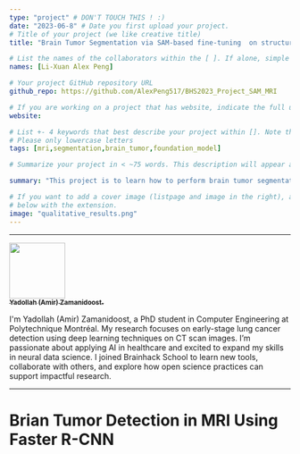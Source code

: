 ```yaml
---
type: "project" # DON'T TOUCH THIS ! :)
date: "2023-06-8" # Date you first upload your project.
# Title of your project (we like creative title)
title: "Brain Tumor Segmentation via SAM-based fine-tuning  on structural MRI images"

# List the names of the collaborators within the [ ]. If alone, simple put your name within []
names: [Li-Xuan Alex Peng]

# Your project GitHub repository URL
github_repo: https://github.com/AlexPeng517/BHS2023_Project_SAM_MRI

# If you are working on a project that has website, indicate the full url including "https://" below or leave it empty.
website:

# List +- 4 keywords that best describe your project within []. Note that the project summary also involves a number of key words. Those are listed on top of the [github repository](https://github.com/AlexPeng517/BHS2023_Project_SAM_MRI), click `manage topics`.
# Please only lowercase letters
tags: [mri,segmentation,brain_tumor,foundation_model]

# Summarize your project in < ~75 words. This description will appear at the top of your page and on the list page with other projects..

summary: "This project is to learn how to perform brain tumor segmentation using fine-tuning on foundation models, I followed tutorials provided by [MedSAM](https://github.com/bowang-lab/MedSAM) and perform fine-tuning on open datasets."

# If you want to add a cover image (listpage and image in the right), add it to your directory and indicate the name
# below with the extension.
image: "qualitative_results.png"
---
```

<!-- This is an html comment and this won't appear in the rendered page. You are now editing the "content" area, the core of your description. Everything that you can do in markdown is allowed below. We added a couple of comments to guide your through documenting your progress. -->
---

<a href="https://github.com/Amirzamani4096">
   <img src="https://avatars.githubusercontent.com/u/84202242?v=4" width="100px;" alt=""/>
   <br /><sub><b>Yadollah (Amir) Zamanidoost.</b></sub>
</a>

I'm Yadollah (Amir) Zamanidoost, a PhD student in Computer Engineering at Polytechnique Montréal. My research focuses on early-stage lung cancer detection using deep learning techniques on CT scan images. I’m passionate about applying AI in healthcare and excited to expand my skills in neural data science. I joined Brainhack School to learn new tools, collaborate with others, and explore how open science practices can support impactful research.

---
# Brian Tumor Detection in MRI Using Faster R-CNN
